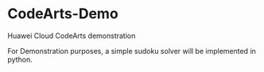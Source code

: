 # CodeArts-Demo

Huawei Cloud CodeArts demonstration

For Demonstration purposes, a simple sudoku solver will be implemented in python.